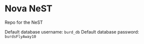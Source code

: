 # Nova NeST
Repo for the NeST

Default database username: `burd_db`
Default database password: `burdsFlyAway10`